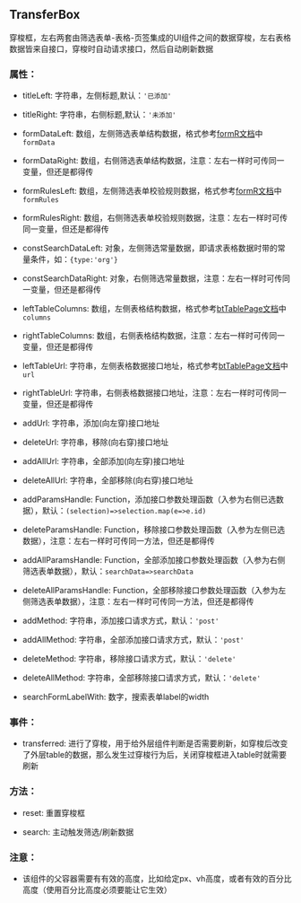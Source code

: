## TransferBox

穿梭框，左右两套由筛选表单-表格-页签集成的UI组件之间的数据穿梭，左右表格数据皆来自接口，穿梭时自动请求接口，然后自动刷新数据

### 属性：

* titleLeft: 字符串，左侧标题,默认：`'已添加'`

* titleRight: 字符串，右侧标题,默认：`'未添加'`

* formDataLeft: 数组，左侧筛选表单结构数据，格式参考[formR文档]('../formR#属性')中`formData`

* formDataRight: 数组，右侧筛选表单结构数据，注意：左右一样时可传同一变量，但还是都得传

* formRulesLeft: 数组，左侧筛选表单校验规则数据，格式参考[formR文档]('../formR#属性')中`formRules `

* formRulesRight: 数组，右侧筛选表单校验规则数据，注意：左右一样时可传同一变量，但还是都得传

* constSearchDataLeft: 对象，左侧筛选常量数据，即请求表格数据时带的常量条件，如：`{type:'org'}`

* constSearchDataRight: 对象，右侧筛选常量数据，注意：左右一样时可传同一变量，但还是都得传

* leftTableColumns: 数组，左侧表格结构数据，格式参考[btTablePage文档]('../btTablePage#属性')中`columns`

* rightTableColumns: 数组，右侧表格结构数据，注意：左右一样时可传同一变量，但还是都得传

* leftTableUrl: 字符串，左侧表格数据接口地址，格式参考[btTablePage文档]('../btTablePage#属性')中`url`

* rightTableUrl: 字符串，右侧表格数据接口地址，注意：左右一样时可传同一变量，但还是都得传

* addUrl: 字符串，添加(向左穿)接口地址

* deleteUrl: 字符串，移除(向右穿)接口地址

* addAllUrl: 字符串，全部添加(向左穿)接口地址

* deleteAllUrl: 字符串，全部移除(向右穿)接口地址

* addParamsHandle: Function，添加接口参数处理函数（入参为右侧已选数据），默认：`(selection)=>selection.map(e=>e.id)`

* deleteParamsHandle: Function，移除接口参数处理函数（入参为左侧已选数据），注意：左右一样时可传同一方法，但还是都得传

* addAllParamsHandle: Function，全部添加接口参数处理函数（入参为右侧筛选表单数据），默认：`searchData=>searchData`

* deleteAllParamsHandle: Function，全部移除接口参数处理函数（入参为左侧筛选表单数据），注意：左右一样时可传同一方法，但还是都得传

* addMethod: 字符串，添加接口请求方式，默认：`'post'`

* addAllMethod: 字符串，全部添加接口请求方式，默认：`'post'`

* deleteMethod: 字符串，移除接口请求方式，默认：`'delete'`

* deleteAllMethod: 字符串，全部移除接口请求方式，默认：`'delete'`

* searchFormLabelWith: 数字，搜索表单label的width

### 事件：

* transferred: 进行了穿梭，用于给外层组件判断是否需要刷新，如穿梭后改变了外层table的数据，那么发生过穿梭行为后，关闭穿梭框进入table时就需要刷新

### 方法：

* reset: 重置穿梭框

* search: 主动触发筛选/刷新数据

### 注意：

* 该组件的父容器需要有有效的高度，比如给定px、vh高度，或者有效的百分比高度（使用百分比高度必须要能让它生效）